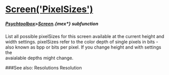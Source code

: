 # [Screen('PixelSizes')](Screen-PixelSizes) 
##### [Psychtoolbox](Psychtoolbox)>[Screen](Screen).{mex*} subfunction


List all possible pixelSizes for this screen available at the current height and  
width settings. pixelSizes refer to the color depth of single pixels in bits -  
also known as bpp or bits per pixel. If you change height and with settings the  
avaialable depths might change.  


###See also:
Resolutions Resolution
